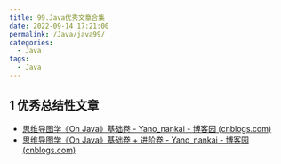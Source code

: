```yaml
---
title: 99.Java优秀文章合集
date: 2022-09-14 17:21:00
permalink: /Java/java99/
categories: 
  - Java
tags: 
  - Java
---
```


## 1 优秀总结性文章

- [思维导图学《On Java》基础卷 - Yano_nankai - 博客园 (cnblogs.com)](https://www.cnblogs.com/510602159-Yano/p/16507997.html)
- [思维导图学《On Java》基础卷 + 进阶卷 - Yano_nankai - 博客园 (cnblogs.com)](https://www.cnblogs.com/510602159-Yano/p/16695359.html)